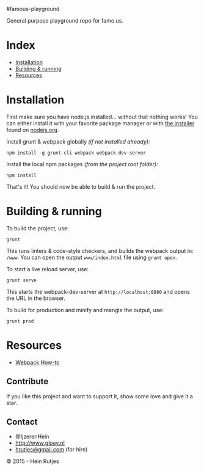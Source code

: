 #famous-playground

General purpose playground repo for famo.us.


# Index
- [Installation](#installation)
- [Building & running](#building--running)
- [Resources](#resources)


# Installation

First make sure you have node.js installed... without that nothing works!
You can either install it with your favorite package manager or with [the installer](http://nodejs.org/download) found on [nodejs.org](http://nodejs.org).

Install grunt & webpack globally *(if not installed already):*

```
npm install -g grunt-cli webpack webpack-dev-server
```

Install the local npm packages *(from the project root folder):*

```
npm install
```

That's it! You should now be able to build & run the project.


# Building & running

To build the project, use:

```
grunt
```

This runs linters & code-style checkers, and builds the webpack output in: `/www`.
You can open the output `www/index.html` file using `grunt open`.

To start a live reload server, use:

```
grunt serve
```

This starts the webpack-dev-server at `http://localhost:8080` and opens the URL in the browser.

To build for production and minify and mangle the output, use:

```
grunt prod
```


# Resources

- [Webpack How-to](https://github.com/petehunt/webpack-howto)



## Contribute

If you like this project and want to support it, show some love
and give it a star.


## Contact
- 	@IjzerenHein
- 	http://www.gloey.nl
- 	hrutjes@gmail.com (for hire)

© 2015 - Hein Rutjes
